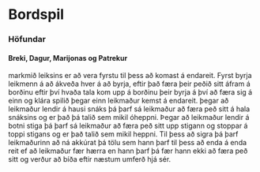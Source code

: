 # Bordspil
### Höfundar
#### Breki, Dagur, Marijonas og Patrekur 

markmið leiksins er að vera fyrstu til þess að komast á endareit.
Fyrst byrja leikmenn á að ákveða hver á að byrja, eftir það færa þeir peðið sitt áfram á borðinu eftir því hvaða tala kom upp á borðinu þeir byrja á því að færa sig á einn og klára spilið þegar einn leikmaður kemst á endareit.
þegar að leikmaður lendir á hausi snáks þá þarf sá leikmaður að færa peð sitt á hala snáksins og er það þá talið sem mikil óheppni.
Þegar að leikmaður lendir á botni stiga þá þarf sá leikmaður að færa peð sitt upp stigann og stoppar á toppi stigans og er það talið sem mikil heppni.
Til þess að sigra þá þarf leikmaðurinn að ná akkúrat þá tölu sem hann þarf til þess að enda á enda reit ef að leikmaður fær hærra en hann þarf þá fær hann ekki að færa peð sitt og verður að bíða eftir næstum umferð hjá sér.
